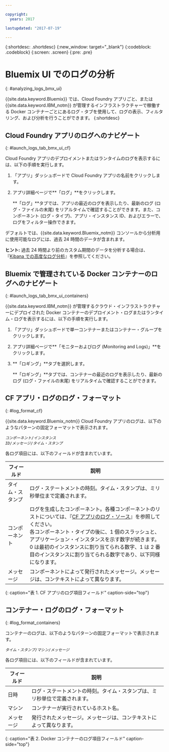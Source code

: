 ```yaml
---

copyright:
  years: 2017

lastupdated: "2017-07-19"

---
```



{:shortdesc: .shortdesc}
{:new_window: target="_blank"}
{:codeblock: .codeblock}
{:screen: .screen}
{:pre: .pre}

# Bluemix UI でのログの分析
{: #analyzing_logs_bmx_ui}

{{site.data.keyword.Bluemix}} では、Cloud Foundry アプリごと、または {{site.data.keyword.IBM_notm}} が管理するインフラストラクチャーで稼働する Docker コンテナーごとにあるログ・タブを使用して、ログの表示、フィルタリング、および分析を行うことができます。
{:shortdesc}

##  Cloud Foundry アプリのログへのナビゲート
{: #launch_logs_tab_bmx_ui_cf}

Cloud Foundry アプリのデプロイメントまたはランタイムのログを表示するには、以下の手順を実行します。

1. 「アプリ」ダッシュボードで Cloud Foundry アプリの名前をクリックします。 
    
2. アプリ詳細ページで**「ログ」**をクリックします。
    
    **「ログ」**タブでは、アプリの最近のログを表示したり、最新のログ (ログ・ファイルの末尾) をリアルタイムで確認することができます。また、コンポーネント (ログ・タイプ)、アプリ・インスタンス ID、およびエラーで、ログをフィルター操作できます。
    
デフォルトでは、{{site.data.keyword.Bluemix_notm}} コンソールから分析用に使用可能なログには、過去 24 時間のデータが含まれます。

**ヒント:** 過去 24 時間より前のカスタム期間のデータを分析する場合は、『[Kibana での高度なログ分析](/docs/services/CloudLogAnalysis/kibana/analyzing_logs_Kibana.html#analyzing_logs_Kibana)』を参照してください。 





##  Bluemix で管理されている Docker コンテナーのログへのナビゲート
{: #launch_logs_tab_bmx_ui_containers}

{{site.data.keyword.IBM_notm}} が管理するクラウド・インフラストラクチャーにデプロイされた Docker コンテナーのデプロイメント・ログまたはランタイム・ログを表示するには、以下の手順を実行します。

1. 「アプリ」ダッシュボードで単一コンテナーまたはコンテナー・グループをクリックします。 
    
2. アプリ詳細ページで**「モニターおよびログ (Monitoring and Logs)」**をクリックします。

3. **「ロギング」**タブを選択します。
    
    **「ロギング」**タブでは、コンテナーの最近のログを表示したり、最新のログ (ログ・ファイルの末尾) をリアルタイムで確認することができます。 
	
	
	

## CF アプリ・ログのログ・フォーマット
{: #log_format_cf}

{{site.data.keyword.Bluemix_notm}} Cloud Foundry アプリのログは、以下のようなパターンの固定フォーマットで表示されます。

<code><var class="keyword varname">コンポーネント</var>/<var class="keyword varname">インスタンス ID</var>/<var class="keyword varname">メッセージ</var>/<var class="keyword varname">タイム・スタンプ</var></code>

各ログ項目には、以下のフィールドが含まれています。

| フィールド| 説明|
|-------|-------------|
| タイム・スタンプ| ログ・ステートメントの時刻。タイム・スタンプは、ミリ秒単位まで定義されます。|
| コンポーネント| ログを生成したコンポーネント。各種コンポーネントのリストについては、『[CF アプリのログ・ソース](cfapps/logging_cf_apps.html#logging_bluemix_cf_apps_log_sources)』を参照してください。<br> 各コンポーネント・タイプの後に、1 個のスラッシュと、アプリケーション・インスタンスを示す数字が続きます。0 は最初のインスタンスに割り当てられる数字、1 は 2 番目のインスタンスに割り当てられる数字であり、以下同様になります。|
| メッセージ| コンポーネントによって発行されたメッセージ。メッセージは、コンテキストによって異なります。|
{: caption="表 1. CF アプリのログ項目フィールド" caption-side="top"}


## コンテナー・ログのログ・フォーマット
{: #log_format_containers}

コンテナーのログは、以下のようなパターンの固定フォーマットで表示されます。

<code><var class="keyword varname">タイム・スタンプ</var>/<var class="keyword varname">マシン</var>/<var class="keyword varname">メッセージ</var>  </code>

各ログ項目には、以下のフィールドが含まれています。

| フィールド| 説明|
|-------|-------------|
| 日時| ログ・ステートメントの時刻。タイム・スタンプは、ミリ秒単位で定義されます。|
| マシン| コンテナーが実行されているホスト名。|
| メッセージ| 発行されたメッセージ。メッセージは、コンテキストによって異なります。|
{: caption="表 2. Docker コンテナーのログ項目フィールド" caption-side="top"}

